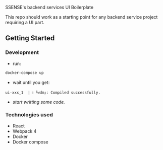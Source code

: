 SSENSE's backend services UI Boilerplate

This repo should work as a starting point for any backend service project requiring a UI part.

## Getting Started

### Development

* run:
``` bash
docker-compose up
```
* wait until you get:
```
ui-xxx_1  | ℹ ｢wdm｣: Compiled successfully.
```
* _start writting some code._

### Technologies used

* React
* Webpack 4
* Docker
* Docker compose


